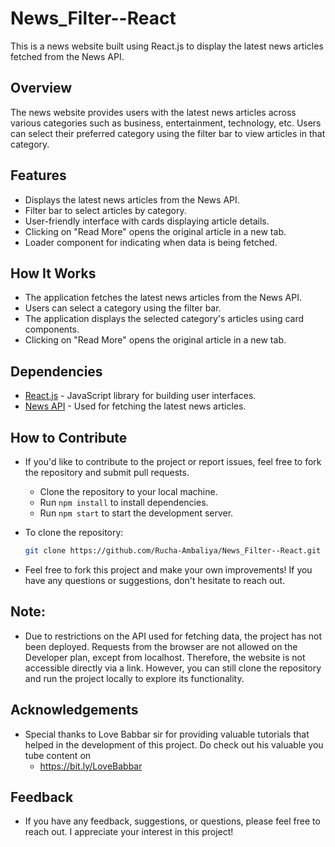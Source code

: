 # News_Filter--React

This is a news website built using React.js to display the latest news articles fetched from the News API.

## Overview

The news website provides users with the latest news articles across various categories such as business, entertainment, technology, etc. Users can select their preferred category using the filter bar to view articles in that category.

## Features

- Displays the latest news articles from the News API.
- Filter bar to select articles by category.
- User-friendly interface with cards displaying article details.
- Clicking on "Read More" opens the original article in a new tab.
- Loader component for indicating when data is being fetched.

## How It Works

- The application fetches the latest news articles from the News API.
- Users can select a category using the filter bar.
- The application displays the selected category's articles using card components.
- Clicking on "Read More" opens the original article in a new tab.

## Dependencies

- [React.js](https://reactjs.org/) - JavaScript library for building user interfaces.
- [News API](https://newsapi.org/) - Used for fetching the latest news articles.

## How to Contribute

- If you'd like to contribute to the project or report issues, feel free to fork the repository and submit pull requests.
  - Clone the repository to your local machine.
  - Run `npm install` to install dependencies.
  - Run `npm start` to start the development server.
- To clone the repository:

   ```bash
   git clone https://github.com/Rucha-Ambaliya/News_Filter--React.git
- Feel free to fork this project and make your own improvements! If you have any questions or suggestions, don't hesitate to reach out.

## Note:

- Due to restrictions on the API used for fetching data, the project has not been deployed. Requests from the browser are not allowed on the Developer plan, except from localhost. Therefore, the website is not accessible directly via a link. However, you can still clone the repository and run the project locally to explore its functionality.

## Acknowledgements

- Special thanks to Love Babbar sir for providing valuable tutorials that helped in the development of this project. Do check out his valuable you tube content on
    - https://bit.ly/LoveBabbar

## Feedback

- If you have any feedback, suggestions, or questions, please feel free to reach out. I appreciate your interest in this project!